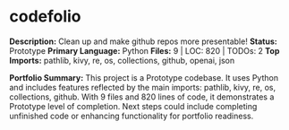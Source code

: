# codefolio

**Description:** Clean up and make github repos more presentable!
**Status:** Prototype
**Primary Language:** Python
**Files:** 9 | LOC: 820 | TODOs: 2
**Top Imports:** pathlib, kivy, re, os, collections, github, openai, json

**Portfolio Summary:**
This project is a Prototype codebase. It uses Python and includes features reflected by the main imports: pathlib, kivy, re, os, collections, github.
With 9 files and 820 lines of code, it demonstrates a Prototype level of completion.
Next steps could include completing unfinished code or enhancing functionality for portfolio readiness.